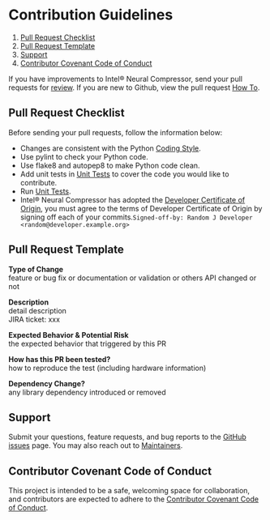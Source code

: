 Contribution Guidelines
=======================

1. [Pull Request Checklist](#pull-request-checklist)
2. [Pull Request Template](#distillation-support-matrix)
3. [Support](#support)
4. [Contributor Covenant Code of Conduct](#contributor-covenant-code-of-conduct)

If you have improvements to Intel® Neural Compressor, send your pull requests for
[review](https://github.com/intel/neural-compressor/pulls). If you are new to Github, view the pull request [How To](https://help.github.com/articles/using-pull-requests/).

## Pull Request Checklist

Before sending your pull requests, follow the information below:

- Changes are consistent with the Python [Coding Style](https://github.com/google/styleguide/blob/gh-pages/pyguide.md).
- Use pylint to check your Python code.
- Use flake8 and autopep8 to make Python code clean.
- Add unit tests in [Unit Tests](https://github.com/intel/neural-compressor/tree/master/test) to cover the code you would like to contribute.
- Run [Unit Tests](https://github.com/intel/neural-compressor/tree/master/test).
- Intel® Neural Compressor has adopted the [Developer Certificate of Origin](https://en.wikipedia.org/wiki/Developer_Certificate_of_Origin), you must agree to the terms of Developer Certificate of Origin by signing off each of your commits.`Signed-off-by: Random J Developer <random@developer.example.org>`

## Pull Request Template

**Type of Change**  
feature or bug fix or documentation or validation or others
API changed or not

**Description**  
detail description  
JIRA ticket: xxx

**Expected Behavior & Potential Risk**  
the expected behavior that triggered by this PR

**How has this PR been tested?**  
how to reproduce the test (including hardware information)

**Dependency Change?**  
any library dependency introduced or removed

## Support

Submit your questions, feature requests, and bug reports to the
[GitHub issues](https://github.com/intel/neural-compressor/issues) page. You may also reach out to [Maintainers](mailto:inc.maintainers@intel.com).

## Contributor Covenant Code of Conduct

This project is intended to be a safe, welcoming space for collaboration, and contributors are expected to adhere to the [Contributor Covenant Code of Conduct](./CODE_OF_CONDUCT.md).
